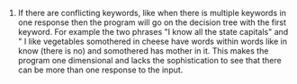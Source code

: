  1. If there are conflicting keywords, like when there is multiple keywords in one response then the program will go on the decision tree with the first keyword. For example the two phrases "I know all the state capitals" and " I like vegetables somothered in cheese have words within words like in know (there is no) and somothered has mother in it. This makes the program one dimensional and lacks the sophistication to see that there can be more than one response to the input.
